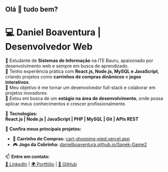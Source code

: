## Olá 👋 tudo bem?

# 💻 Daniel Boaventura | Desenvolvedor Web  

🔹 Estudante de **Sistemas de Informação** na ITE Bauru, apaixonado por desenvolvimento web e sempre em busca de aprendizado.  
🔹 Tenho experiência prática com **React.js, Node.js, MySQL e JavaScript**, criando projetos como **carrinhos de compras dinâmicos** e **jogos interativos**.  
🔹 Meu objetivo é me tornar um desenvolvedor full-stack e colaborar em projetos inovadores.  
🔹 Estou em busca de um **estágio na área de desenvolvimento**, onde possa aplicar meus conhecimentos e crescer profissionalmente.  

🚀 **Tecnologias:**  
**React.js | Node.js | JavaScript | PHP | MySQL | Git | APIs REST**  

📌 **Confira meus principais projetos:**  
- 🛒 **Carrinho de Compras:** [cart-shopping-pied.vercel.app](https://cart-shopping-pied.vercel.app/)  
- 🎮 **Jogo da Cobrinha:** [danielboaventura.github.io/Sanek-Game2](https://danielboaventura.github.io/Sanek-Game2/)  

📫 **Entre em contato:**  
[💼 LinkedIn](https://www.linkedin.com/in/danielboaventura/) | [🌍 Portfólio](https://danielboaventura.github.io/) | [📂 GitHub](https://github.com/danielboaventura)  

